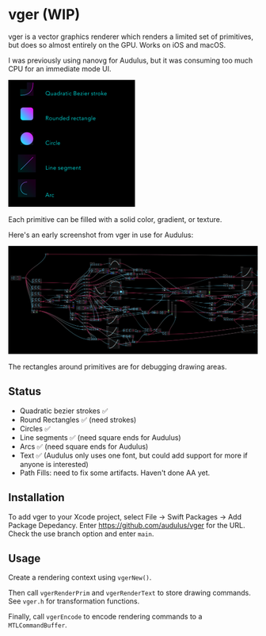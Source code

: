 # vger (WIP)

vger is a vector graphics renderer which renders a limited set of primitives, but does so almost entirely on the GPU. Works on iOS and macOS.

I was previously using nanovg for Audulus, but it was consuming too much CPU for an immediate mode UI.

<img src="demo.png" alt="demo" width="256" height="256">

Each primitive can be filled with a solid color, gradient, or texture.

Here's an early screenshot from vger in use for Audulus:

<img src="bootstrap.png">

The rectangles around primitives are for debugging drawing areas.

## Status

- Quadratic bezier strokes ✅
- Round Rectangles ✅ (need strokes)
- Circles ✅
- Line segments ✅ (need square ends for Audulus)
- Arcs ✅ (need square ends for Audulus)
- Text ✅ (Audulus only uses one font, but could add support for more if anyone is interested)
- Path Fills: need to fix some artifacts. Haven't done AA yet.

## Installation

To add vger to your Xcode project, select File -> Swift Packages -> Add Package Depedancy. Enter https://github.com/audulus/vger for the URL. Check the use branch option and enter `main`.

## Usage

Create a rendering context using `vgerNew()`.

Then call `vgerRenderPrim` and `vgerRenderText` to store drawing commands. See `vger.h` for transformation functions.

Finally, call `vgerEncode` to encode rendering commands to a `MTLCommandBuffer`.
